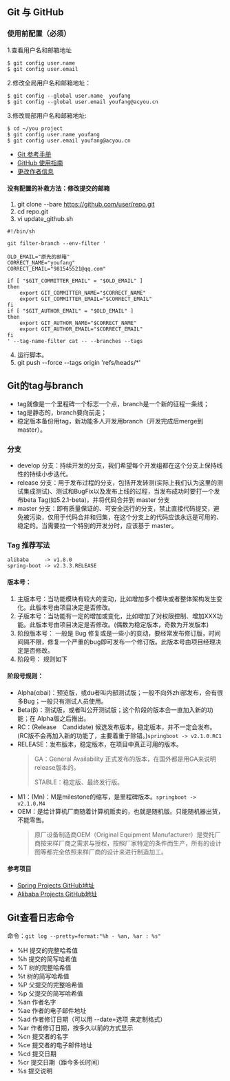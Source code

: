 ## Git 与 GitHub
### 使用前配置（必须）
1.查看用户名和邮箱地址
```
$ git config user.name
$ git config user.email
```

2.修改全局用户名和邮箱地址：
```
$ git config --global user.name  youfang
$ git config --global user.email youfang@acyou.cn
```
 
3.修改局部用户名和邮箱地址:
```
$ cd ~/you project                       
$ git config user.name youfang
$ git config user.email youfang@acyou.cn
```

- [Git 参考手册](https://git-scm.com/book/zh/v2)
- [GitHub 使用指南](https://docs.github.com/cn/github/getting-started-with-github)
- [更改作者信息](https://docs.github.com/cn/github/using-git/changing-author-info)

#### 没有配置的补救方法：修改提交的邮箱
1. git clone --bare https://github.com/user/repo.git
2. cd repo.git
3. vi update_github.sh
```
#!/bin/sh

git filter-branch --env-filter '

OLD_EMAIL="原先的邮箱"
CORRECT_NAME="youfang"
CORRECT_EMAIL="981545521@qq.com"

if [ "$GIT_COMMITTER_EMAIL" = "$OLD_EMAIL" ]
then
    export GIT_COMMITTER_NAME="$CORRECT_NAME"
    export GIT_COMMITTER_EMAIL="$CORRECT_EMAIL"
fi
if [ "$GIT_AUTHOR_EMAIL" = "$OLD_EMAIL" ]
then
    export GIT_AUTHOR_NAME="$CORRECT_NAME"
    export GIT_AUTHOR_EMAIL="$CORRECT_EMAIL"
fi
' --tag-name-filter cat -- --branches --tags
```
4. 运行脚本。
5. git push --force --tags origin 'refs/heads/*'


## Git的tag与branch
- tag就像是一个里程碑一个标志一个点，branch是一个新的征程一条线；
- tag是静态的，branch要向前走；
- 稳定版本备份用tag，新功能多人开发用branch（开发完成后merge到master）。

### 分支
- develop 分支：持续开发的分支，我们希望每个开发组都在这个分支上保持线性的持续小步迭代。
- release 分支：用于发布过程的分支，包括开发转测(实际上我们认为这里的测试集成测试)、测试和BugFix以及发布上线的过程，当发布成功时要打一个发布beta Tag(如5.2.1-beta)，并将代码合并到 master 分支
- master 分支：即有质量保证的、可安全运行的分支，禁止直接代码提交，避免被污染，仅用于代码合并和归集，在这个分支上的代码应该永远是可用的、稳定的。当需要拉一个特别的开发分时，应该基于 master。

### Tag 推荐写法

```
alibaba     -> v1.8.0
spring-boot -> v2.3.3.RELEASE
```

#### 版本号：
1. 主版本号：当功能模块有较大的变动，比如增加多个模块或者整体架构发生变化。此版本号由项目决定是否修改。
2. 子版本号：当功能有一定的增加或变化，比如增加了对权限控制、增加XXX功能。此版本号由项目决定是否修改。(偶数为稳定版本，奇数为开发版本)
3. 阶段版本号： 一般是 Bug 修复或是一些小的变动，要经常发布修订版，时间间隔不限，修复一个严重的bug即可发布一个修订版。此版本号由项目经理决定是否修改。
4. 阶段号： 规则如下


#### 阶段号规则：
- Alpha(αbai)：预览版，或du者叫内部测试版；一般不向外zhi部发布，会有很多Bug；一般只有测试人员使用。
- Beta(β)：测试版，或者叫公开测试版；这个阶段的版本会一直加入新的功能；在 Alpha版之后推出。
- RC：(Release　Candidate) 候选发布版本，稳定版本，并不一定会发布。(RC版不会再加入新的功能了，主要着重于除错。)`springboot -> v2.1.0.RC1`
- RELEASE：发布版本，稳定版本，在项目中真正可用的版本。
    > GA：General Availability  正式发布的版本，在国外都是用GA来说明release版本的。
    >
    > STABLE：稳定版、最终发行版。
- M1：(Mn)：M是milestone的缩写，是里程碑版本。`springboot -> v2.1.0.M4`
- OEM：是给计算机厂商随着计算机贩卖的，也就是随机版。只能随机器出货，不能零售。
    > 原厂设备制造商OEM（Original Equipment Manufacturer）是受托厂商按来样厂商之需求与授权，按照厂家特定的条件而生产，所有的设计图等都完全依照来样厂商的设计来进行制造加工。

#### 参考项目
- [Spring Projects GitHub地址](https://github.com/spring-projects)
- [Alibaba Projects GitHub地址](https://github.com/alibaba/)

## Git查看日志命令

命令：`git log --pretty=format:"%h - %an, %ar : %s"`

- %H	提交的完整哈希值
- %h	提交的简写哈希值
- %T	树的完整哈希值
- %t	树的简写哈希值
- %P	父提交的完整哈希值
- %p	父提交的简写哈希值
- %an	作者名字
- %ae	作者的电子邮件地址
- %ad	作者修订日期（可以用 --date=选项 来定制格式）
- %ar	作者修订日期，按多久以前的方式显示
- %cn	提交者的名字
- %ce	提交者的电子邮件地址
- %cd	提交日期
- %cr	提交日期（距今多长时间）
- %s	提交说明

